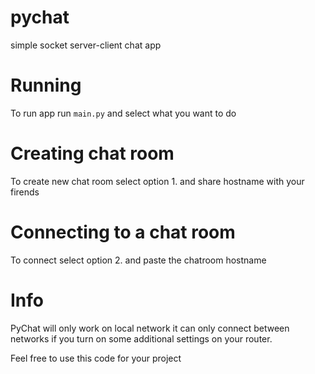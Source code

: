 # pychat
simple socket server-client chat app
# Running
To run app run `main.py` and select what you want to do
# Creating chat room
To create new chat room select option 1. and share hostname with your firends
# Connecting to a chat room
To connect select option 2. and paste the chatroom hostname
# Info
PyChat will only work on local network it can only connect between networks if you turn on some additional settings on your router.

Feel free to use this code for your project
